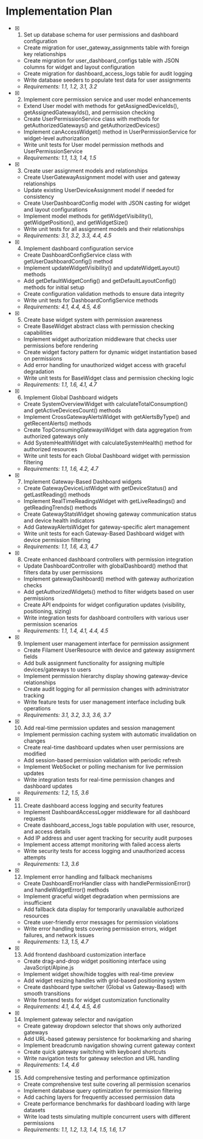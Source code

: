 # Implementation Plan

- [x] 1. Set up database schema for user permissions and dashboard configuration


  - Create migration for user_gateway_assignments table with foreign key relationships
  - Create migration for user_dashboard_configs table with JSON columns for widget and layout configuration
  - Create migration for dashboard_access_logs table for audit logging
  - Write database seeders to populate test data for user assignments
  - _Requirements: 1.1, 1.2, 3.1, 3.2_

- [x] 2. Implement core permission service and user model enhancements


  - Extend User model with methods for getAssignedDeviceIds(), getAssignedGatewayIds(), and permission checking
  - Create UserPermissionService class with methods for getAuthorizedGateways() and getAuthorizedDevices()
  - Implement canAccessWidget() method in UserPermissionService for widget-level authorization
  - Write unit tests for User model permission methods and UserPermissionService
  - _Requirements: 1.1, 1.3, 1.4, 1.5_

- [x] 3. Create user assignment models and relationships


  - Create UserGatewayAssignment model with user and gateway relationships
  - Update existing UserDeviceAssignment model if needed for consistency
  - Create UserDashboardConfig model with JSON casting for widget and layout configurations
  - Implement model methods for getWidgetVisibility(), getWidgetPosition(), and getWidgetSize()
  - Write unit tests for all assignment models and their relationships
  - _Requirements: 3.1, 3.2, 3.3, 4.4, 4.5_

- [x] 4. Implement dashboard configuration service


  - Create DashboardConfigService class with getUserDashboardConfig() method
  - Implement updateWidgetVisibility() and updateWidgetLayout() methods
  - Add getDefaultWidgetConfig() and getDefaultLayoutConfig() methods for initial setup
  - Create configuration validation methods to ensure data integrity
  - Write unit tests for DashboardConfigService methods
  - _Requirements: 4.1, 4.4, 4.5, 4.6_



- [x] 5. Create base widget system with permission awareness


  - Create BaseWidget abstract class with permission checking capabilities
  - Implement widget authorization middleware that checks user permissions before rendering
  - Create widget factory pattern for dynamic widget instantiation based on permissions
  - Add error handling for unauthorized widget access with graceful degradation
  - Write unit tests for BaseWidget class and permission checking logic
  - _Requirements: 1.1, 1.6, 4.1, 4.7_

- [x] 6. Implement Global Dashboard widgets


  - Create SystemOverviewWidget with calculateTotalConsumption() and getActiveDevicesCount() methods
  - Implement CrossGatewayAlertsWidget with getAlertsByType() and getRecentAlerts() methods
  - Create TopConsumingGatewaysWidget with data aggregation from authorized gateways only
  - Add SystemHealthWidget with calculateSystemHealth() method for authorized resources
  - Write unit tests for each Global Dashboard widget with permission filtering
  - _Requirements: 1.1, 1.6, 4.2, 4.7_

- [x] 7. Implement Gateway-Based Dashboard widgets


  - Create GatewayDeviceListWidget with getDeviceStatus() and getLastReading() methods
  - Implement RealTimeReadingsWidget with getLiveReadings() and getReadingTrends() methods
  - Create GatewayStatsWidget showing gateway communication status and device health indicators
  - Add GatewayAlertsWidget for gateway-specific alert management
  - Write unit tests for each Gateway-Based Dashboard widget with device permission filtering
  - _Requirements: 1.1, 1.6, 4.3, 4.7_

- [x] 8. Create enhanced dashboard controllers with permission integration


  - Update DashboardController with globalDashboard() method that filters data by user permissions
  - Implement gatewayDashboard() method with gateway authorization checks
  - Add getAuthorizedWidgets() method to filter widgets based on user permissions
  - Create API endpoints for widget configuration updates (visibility, positioning, sizing)
  - Write integration tests for dashboard controllers with various user permission scenarios
  - _Requirements: 1.1, 1.4, 4.1, 4.4, 4.5_

- [x] 9. Implement user management interface for permission assignment


  - Create Filament UserResource with device and gateway assignment fields
  - Add bulk assignment functionality for assigning multiple devices/gateways to users
  - Implement permission hierarchy display showing gateway-device relationships
  - Create audit logging for all permission changes with administrator tracking
  - Write feature tests for user management interface including bulk operations
  - _Requirements: 3.1, 3.2, 3.3, 3.6, 3.7_

- [x] 10. Add real-time permission updates and session management


  - Implement permission caching system with automatic invalidation on changes
  - Create real-time dashboard updates when user permissions are modified
  - Add session-based permission validation with periodic refresh
  - Implement WebSocket or polling mechanism for live permission updates
  - Write integration tests for real-time permission changes and dashboard updates
  - _Requirements: 1.2, 1.5, 3.6_

- [x] 11. Create dashboard access logging and security features


  - Implement DashboardAccessLogger middleware for all dashboard requests
  - Create dashboard_access_logs table population with user, resource, and access details
  - Add IP address and user agent tracking for security audit purposes
  - Implement access attempt monitoring with failed access alerts
  - Write security tests for access logging and unauthorized access attempts
  - _Requirements: 1.3, 3.6_

- [x] 12. Implement error handling and fallback mechanisms


  - Create DashboardErrorHandler class with handlePermissionError() and handleWidgetError() methods
  - Implement graceful widget degradation when permissions are insufficient
  - Add fallback data display for temporarily unavailable authorized resources
  - Create user-friendly error messages for permission violations
  - Write error handling tests covering permission errors, widget failures, and network issues
  - _Requirements: 1.3, 1.5, 4.7_

- [x] 13. Add frontend dashboard customization interface


  - Create drag-and-drop widget positioning interface using JavaScript/Alpine.js
  - Implement widget show/hide toggles with real-time preview
  - Add widget resizing handles with grid-based positioning system
  - Create dashboard type switcher (Global vs Gateway-Based) with smooth transitions
  - Write frontend tests for widget customization functionality
  - _Requirements: 4.1, 4.4, 4.5, 4.6_

- [x] 14. Implement gateway selector and navigation
  - Create gateway dropdown selector that shows only authorized gateways
  - Add URL-based gateway persistence for bookmarking and sharing
  - Implement breadcrumb navigation showing current gateway context
  - Create quick gateway switching with keyboard shortcuts
  - Write navigation tests for gateway selection and URL handling
  - _Requirements: 1.4, 4.6_

- [x] 15. Add comprehensive testing and performance optimization
  - Create comprehensive test suite covering all permission scenarios
  - Implement database query optimization for permission filtering
  - Add caching layers for frequently accessed permission data
  - Create performance benchmarks for dashboard loading with large datasets
  - Write load tests simulating multiple concurrent users with different permissions
  - _Requirements: 1.1, 1.2, 1.3, 1.4, 1.5, 1.6, 1.7_